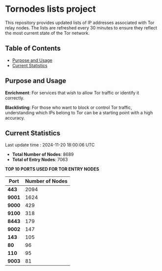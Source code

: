 # Tornodes lists project

This repository provides updated lists of IP addresses associated with Tor relay nodes. The lists are refreshed every 30 minutes to ensure they reflect the most current state of the Tor network.

## Table of Contents

- [Purpose and Usage](#purpose-and-usage)
- [Current Statistics](#current-statistics)


## Purpose and Usage

**Enrichment**: For services that wish to allow Tor traffic or identify it correctly.

**Blacklisting**: For those who want to block or control Tor traffic, understanding which IPs belong to Tor can be a starting point with a high accuracy.

## Current Statistics

Last update time : 2024-11-20 18:00:06 UTC

- **Total Number of Nodes**: 8689
- **Total of Entry Nodes**: 7063

**TOP 10 PORTS USED FOR TOR ENTRY NODES**

| **Port** | **Number of Nodes** |
|------|-----------------|
| **443**   | 2094  |
| **9001**   | 1624  |
| **9000**   | 429  |
| **9100**   | 318  |
| **8443**   | 179  |
| **9002**   | 147  |
| **143**   | 105  |
| **80**   | 96  |
| **110**   | 95  |
| **9003**   | 81  |

